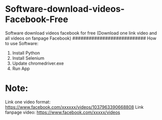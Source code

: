 # Software-download-videos-Facebook-Free
Software download videos facebook for free (Download one link video and all videos on fanpage Facebook)
###########################
How to use Software:
1. Install Python
2. Install Selenium
3. Update chromedriver.exe
4. Run App

# Note:
Link one video format: https://www.facebook.com/xxxxxx/videos/1037963390668808 
Link fanpage video: https://www.facebook.com/xxxxx/videos
